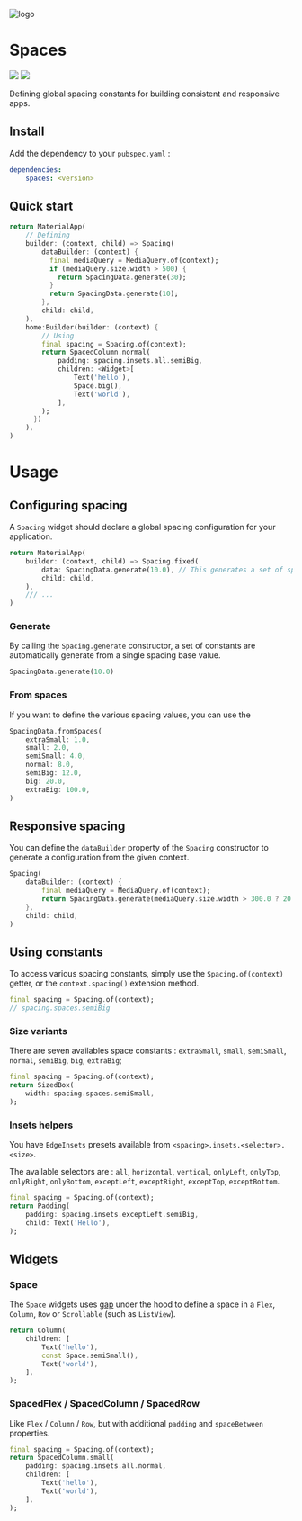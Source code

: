 ![logo](https://github.com/aloisdeniel/spaces/raw/master/logo.png)

# Spaces

<p>
  <a href="https://pub.dartlang.org/packages/spaces"><img src="https://img.shields.io/pub/v/spaces.svg"></a>
  <a href="https://www.buymeacoffee.com/aloisdeniel">
    <img src="https://img.shields.io/badge/$-donate-ff69b4.svg?maxAge=2592000&amp;style=flat">
  </a>
</p>

Defining global spacing constants for building consistent and responsive apps.

## Install

Add the dependency to your `pubspec.yaml` :

```yaml
dependencies:
    spaces: <version>
```

## Quick start

```dart
return MaterialApp(
    // Defining
    builder: (context, child) => Spacing(
        dataBuilder: (context) {
          final mediaQuery = MediaQuery.of(context);
          if (mediaQuery.size.width > 500) {
            return SpacingData.generate(30);
          }
          return SpacingData.generate(10);
        },
        child: child,
    ),
    home:Builder(builder: (context) {
        // Using
        final spacing = Spacing.of(context);
        return SpacedColumn.normal(
            padding: spacing.insets.all.semiBig,
            children: <Widget>[
                Text('hello'),
                Space.big(),
                Text('world'),
            ],
        );
      })
    ),
)
```

# Usage

## Configuring spacing 

A `Spacing` widget should declare a global spacing configuration for your application.

```dart
return MaterialApp(
    builder: (context, child) => Spacing.fixed(
        data: SpacingData.generate(10.0), // This generates a set of spacing constants for your apps, from a base space of `10.0`.
        child: child,
    ),
    /// ...
)
```

### Generate

By calling the `Spacing.generate` constructor, a set of constants are automatically generate from a single spacing base value.

```dart
SpacingData.generate(10.0)
```

### From spaces

If you want to define the various spacing values, you can use the 

```dart
SpacingData.fromSpaces(
    extraSmall: 1.0,
    small: 2.0,
    semiSmall: 4.0,
    normal: 8.0,
    semiBig: 12.0,
    big: 20.0,
    extraBig: 100.0,
)
```

## Responsive spacing

You can define the `dataBuilder` property of the `Spacing` constructor to generate a configuration from the given context.

```dart
Spacing(
    dataBuilder: (context) {
        final mediaQuery = MediaQuery.of(context);
        return SpacingData.generate(mediaQuery.size.width > 300.0 ? 20.0 : 10.0),
    },
    child: child,
)
```

## Using constants

To access various spacing constants, simply use the `Spacing.of(context)` getter, or the `context.spacing()` extension method.

```dart
final spacing = Spacing.of(context);
// spacing.spaces.semiBig
```

### Size variants

There are seven availables space constants : `extraSmall`, `small`, `semiSmall`, `normal`, `semiBig`, `big`, `extraBig`;

```dart
final spacing = Spacing.of(context);
return SizedBox(
    width: spacing.spaces.semiSmall,
);
```

### Insets helpers

You have `EdgeInsets` presets available from `<spacing>.insets.<selector>.<size>`.

The available selectors are : `all`, `horizontal`, `vertical`, `onlyLeft`, `onlyTop`, `onlyRight`, `onlyBottom`, `exceptLeft`, `exceptRight`, `exceptTop`, `exceptBottom`.

```dart
final spacing = Spacing.of(context);
return Padding(
    padding: spacing.insets.exceptLeft.semiBig,
    child: Text('Hello'),
);
```

## Widgets

### Space

The `Space` widgets uses [gap](https://pub.dev/packages/gap) under the hood to define a space in a `Flex`, `Column`, `Row` or `Scrollable` (such as `ListView`).

```dart
return Column(
    children: [
        Text('hello'),
        const Space.semiSmall(),
        Text('world'),
    ],
);
```

### SpacedFlex / SpacedColumn / SpacedRow

Like `Flex` / `Column` / `Row`, but with additional `padding` and `spaceBetween` properties.

```dart
final spacing = Spacing.of(context);
return SpacedColumn.small(
    padding: spacing.insets.all.normal,
    children: [
        Text('hello'),
        Text('world'),
    ],
);
```